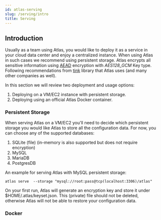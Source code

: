 ```yaml
---
id: atlas-serving
slug: /serving/intro
title: Serving
---
```


## Introduction

Usually as a team using Atlas, you would like to deploy it as a service in your cloud data center and enjoy a centralized 
instance.
When using Atlas in such cases we recommend using persistent storage.
Atlas encrypts all sensitive information using [AEAD](https://developers.google.com/tink/aead?hl=en) encryption with
*AES128_GCM* Key type. Following recommendations from [tink](https://developers.google.com/tink) library that Atlas uses
(and many other companies as well).

In this section we will review two deployment and usage options:
1. Deploying on a VM/EC2 instance with persistent storage.
2. Deploying using an official Atlas Docker container.

### Persistent Storage

When serving Atlas on a VM/EC2 you'll need to decide which persistent storage you would like Atlas to store all the
configuration data.
For now, you can choose any of the supported databases:
1. SQLite (file) (in-memory is also supported but does not require encryption)
2. MySQL
3. MariaDB
4. PostgresDB

An example for serving Atlas with MySQL persistent storage:
```
atlas serve  --storage "mysql://root:pass@tcp(localhost:3306)/atlas"
```
On your first run, Atlas will generate an encryption key and store it under $HOME/.atlas/keyset.json.
This (private) file should not be deleted, otherwise Atlas will not be able to restore your configuration data. 


### Docker